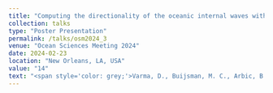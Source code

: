 ```yaml
---
title: "Computing the directionality of the oceanic internal waves with an internal wave antenna"
collection: talks
type: "Poster Presentation"
permalink: /talks/osm2024_3
venue: "Ocean Sciences Meeting 2024"
date: 2024-02-23
location: "New Orleans, LA, USA"
value: "14"
text: "<span style='color: grey;'>Varma, D., Buijsman, M. C., Arbic, B. K., <b>Yadidya, B.</b>, Shriver, J. F., Waterhouse, A. F., ... & Delpech, A. &quot;Computing the directionality of the oceanic internal waves with an internal wave antenna&quot;, <b><i>Ocean Sciences Meeting 2024</i></b>, Febraury 2024, New Orleans.</span>"
---
```

